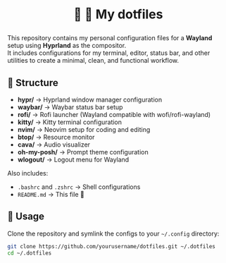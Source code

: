 <h1 align="center">

🌿 <blink> My dotfiles </blink>

</h1>

This repository contains my personal configuration files for a **Wayland** setup using **Hyprland** as the compositor.  
It includes configurations for my terminal, editor, status bar, and other utilities to create a minimal, clean, and functional workflow.

## 📂 Structure

- **hypr/** → Hyprland window manager configuration
- **waybar/** → Waybar status bar setup
- **rofi/** → Rofi launcher (Wayland compatible with wofi/rofi-wayland)
- **kitty/** → Kitty terminal configuration
- **nvim/** → Neovim setup for coding and editing
- **btop/** → Resource monitor
- **cava/** → Audio visualizer
- **oh-my-posh/** → Prompt theme configuration
- **wlogout/** → Logout menu for Wayland

Also includes:

- `.bashrc` and `.zshrc` → Shell configurations
- `README.md` → This file 🙂

## 🚀 Usage

Clone the repository and symlink the configs to your `~/.config` directory:

```bash
git clone https://github.com/yourusername/dotfiles.git ~/.dotfiles
cd ~/.dotfiles

